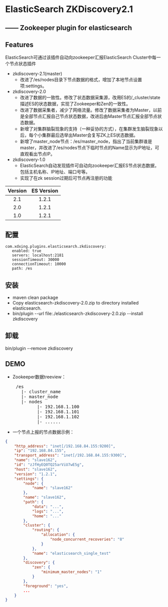 # ElasticSearch ZKDiscovery2.1

—— Zookeeper plugin for elasticsearch
------------


## Features

ElasticSearch可通过该插件自动向zookeeper汇报ElasticSearch Cluster中每一个节点状态插件

* zkdiscovery-2.1(master)
	- 改进了/es/nodes目录下节点数据的格式，增加了本地节点设置项:settings。
* zkdiscovery-2.0
	- 改进了数据的一致性。修改了状态数据采集源，改用ES的/_cluster/state描述ES的状态数据，实现了Zookeeper和Zen的一致性。
	- 改进了数据采集者，减少了网络流量。修改了数据采集者为Master，以前是全部节点汇报自己节点状态数据，改进后由Master节点汇报全部节点状态数据。
	- 新增了对集群脑裂现象的支持（一种妥协的方式），在集群发生脑裂现象以后，每个小集群最后选举出Master会复写ZK上ES状态数据。
	- 新增了master_node节点：/es/master_node，指出了当前集群谁是master，并改进了/es/nodes节点下临时节点的Name显示为IP地址，可直观看出节点IP。
* zkdiscovery-1.0
	- ElasticSearch自动发现插件可自动向zookeeper汇报ES节点状态数据，包括主机名称、IP地址、端口号等。
	- 实现了在zk session过期后可节点再注册的功能

|  Version  | ES Version  |
| :-------: | :---------: |
| 2.1       | 1.2.1       |
| 2.0       | 1.2.1       |
| 1.0       | 1.2.1       |

## 配置
	com.xdxing.plugins.elasticsearch.zkdiscovery:
	   enabled: true
	   servers: localhost:2181
	   sessionTimeout: 30000
	   connectionTimeout: 10000
	   path: /es

## 安装
* maven clean package
* Copy elasticsearch-zkdiscovery-2.0.zip to directory installed elasticsearch.
* bin/plugin --url file:./elasticsearch-zkdiscovery-2.0.zip --install zkdiscovery

## 卸载
bin/plugin --remove zkdiscovery

## DEMO

* Zookeeper数据treeview：
<pre>
	/es
	  |- cluster_name
	  |- master_node
	  |- nodes
	  		|- 192.168.1.100
	  		|- 192.168.1.101
	  		|- 192.168.1.102
	  		|- ......
</pre>

* 一个节点上报的节点数据示例：
```JSON
{
    "http_address": "inet[/192.168.84.155:9200]",
    "ip": "192.168.84.155",
    "transport_address": "inet[/192.168.84.155:9300]",
    "name": "slave162",
    "id": "zJfHyEQ0TQ25arViU7wE5g",
    "host": "slave162",
    "version": "1.2.1",
    "settings": {
        "node": {
            "name": "slave162"
        },
        "name": "slave162",
        "path": {
            "data": "...",
            "logs": "...",
            "home": "..."
        },
        "cluster": {
            "routing": {
                "allocation": {
                    "node_concurrent_recoveries": "8"
                }
            },
            "name": "elasticsearch_single_test"
        },
        "discovery": {
            "zen": {
                "minimum_master_nodes": "1"
            }
        },
        "foreground": "yes",
        ...
    }
}
```
